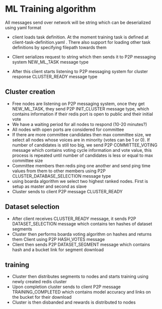 # ML Training algorithm

All messages send over network will be string which can be deserialized
 using yaml format

- client loads task definition. At the moment training task is defined at
client-task-definition.yaml . There also support for loading other task
definitions by specifying filepath towards them

- Client serializes request to string which then sends it to P2P messaging system
NEW_ML_TASK message type
- After this client starts listening to P2P messaging system for cluster response
CLUSTER_READY message type

## Cluster creation
- Free nodes are listening on P2P messaging system, once they get NEW_ML_TASK,
they send P2P INIT_CLUSTER message type, which contains information if their redis port is open to public and their initial vote
- We have a waiting period for all nodes to respond (10-20 minutes?)
- All nodes with open ports are considered for committee
- If there are more committee candidates then max committee size, we select
all nodes whose voices are in minority (votes can be 1 or 0). If number of candidates is still too big, we send P2P COMMITTEE_VOTING message which contains voting cycle information and vote value, this process is repeated until number of candidates is less or equal to max committee size
- Committee members then redis ping one another and send ping time values from
them to other members using P2P CLUSTER_DATABASE_SELECTION message type
- using boarda algorithm we select two highest ranked nodes. First is setup as master
and second as slave
- Cluster sends to client P2P message CLUSTER_READY

## Dataset selection
- After client receives CLUSTER_READY message, it sends P2P DATASET_SELECTION message
which contains ten hashes of dataset segments
- Cluster then performs boarda voting algorithm on hashes and returns them Client
using P2P HASH_VOTES message
- Client then sends P2P DATASET_SEGMENT message which contains hash and a bucket link for
segment download

## training
- Cluster then distributes segments to nodes and starts training using newly created
redis cluster
- Upon completion cluster sends to client P2P message TRAINING_COMPLETED which contains
model accuracy and links on the bucket for their download
- Cluster is then disbanded and rewards is distributed to nodes 
